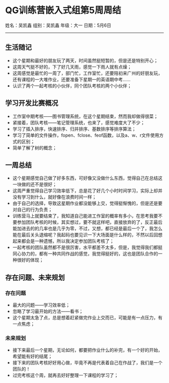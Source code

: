 # QG训练营嵌入式组第5周周结

姓名：吴凯鑫                  组别：吴凯鑫                 年级：大一              日期：5月6日

***

## 生活随记

- 这个星期和最好的朋友玩了两天，时间虽然挺短暂的，但是还是特别开心；
- 这周天气挺不好的，下了好几天雨，感觉一下雨人就有点燥；
- 这周感觉是最忙的一周了，部门忙，工作室忙，还要陪初来广州的好朋友玩，还有课程的一大堆作业，还要准备下星期一的英语期中考……
- 认识了两个一起考核的小伙伴，同个团队考核的两个小伙伴；

## 学习开发比赛概况

- 工作室中期考核——图书管理系统，在这个星期结束，然而我却做得很菜；
- 紧接着，团队考核——笔记管理系统，也来了，感觉难度大了不少；
- 学习了插入排序，快速排序、归并排序、基数排序等排序算法；
- 学习了简单的文件操作，fopen、fclose、feof函数，以及a、w、r文件使用方式的区别；
- 简单了解了树的概念；

## 一周总结

- 这个星期感觉自己做了好多东西，可好像又没做什么东西，觉得自己在总结这一块做的还不是很好；
- 这周严重觉得自己学习效率低下，总是花了好几个小时时间学习，实际上却并没有学习到什么，就好像在浪费时间一样；
- 由于自己的选择，导致这星期作业都没能够上交，觉得挺惭愧的，但是还是要对自己的行为负责；
- 训练营马上就要结束了，我知道自己能进工作室的概率有多小，在思考我要不要参加团队考核的时候，其实想过，要不就这样吧，直接放弃的了，反正最后能加进去的的几率也是几乎为零，不过，又想，都已经是最后一个了，我怎么能在最后关头退缩呢？我起码也要见识一下大场面是什么样的，不然以后回想起来都会是一种遗憾，所以我决定参加团队考核了；
- 一起考核的团队虽然都不是很厉害，水平都差不太多，但是，我觉得我们都挺同心协力的，都有一种共同作战的感觉，我觉得挺好的，这也是团队合作的一种很好的体现；

## 存在问题、未来规划

### 存在问题

- 最大的问题——学习效率低；
- 忽略了学习最开始的方法——看书；
- 这个星期太急了点，总是想着赶紧做完作业上交而已，可能是有一点压力，有一点焦虑；

### 未来规划

- 接下来最后一个星期，无论如何，都要把作业什么的补完，有一个好的开始，希望能有好的结尾；
- 接下来的团队考核好好用心做，毕竟不再是代表着自己在作战了，我们是一个团队的！
- 过完考核这个周，就再去好好整理一下课程的学习了；